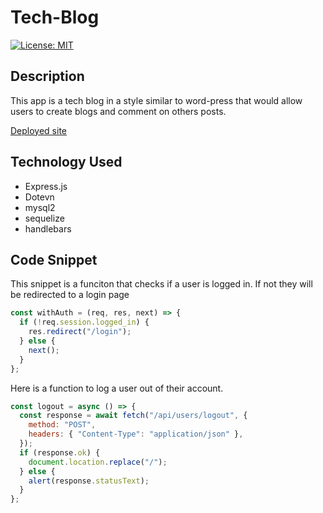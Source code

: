 # Tech-Blog

[![License: MIT](https://img.shields.io/badge/License-MIT-yellow.svg)](https://opensource.org/licenses/MIT)

## Description
This app is a tech blog in a style similar to word-press that would allow users to create blogs and comment on others posts. 

[Deployed site](https://cryptic-fjord-85495.herokuapp.com/)

## Technology Used
* Express.js
* Dotevn
* mysql2
* sequelize
* handlebars

## Code Snippet 

This snippet is a funciton that checks if a user is logged in. If not they will be redirected to a login page

```Javascript 
const withAuth = (req, res, next) => {
  if (!req.session.logged_in) {
    res.redirect("/login");
  } else {
    next();
  }
};
```

Here is a function to log a user out of their account.

```Javascript
const logout = async () => {
  const response = await fetch("/api/users/logout", {
    method: "POST",
    headers: { "Content-Type": "application/json" },
  });
  if (response.ok) {
    document.location.replace("/");
  } else {
    alert(response.statusText);
  }
};
```